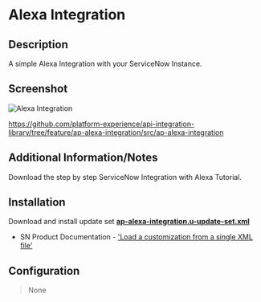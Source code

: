 # Alexa Integration

## Description

A simple Alexa Integration with your ServiceNow Instance.

## Screenshot

![Alexa Integration](https://raw.githubusercontent.com/platform-experience/api-integration-library/feature/src/ap-alexa-integration/images/ap-alexa-integration.png)

https://github.com/platform-experience/api-integration-library/tree/feature/ap-alexa-integration/src/ap-alexa-integration
## Additional Information/Notes

Download the step by step ServiceNow Integration with Alexa Tutorial.

## Installation

Download and install update set **[ap-alexa-integration.u-update-set.xml](https://github.com/platform-experience/api-integration-library/blob/feature/src/ap-alexa-integration/ap-alexa-integration.u-update-set.xml)**

* SN Product Documentation - ['Load a customization from a single XML file'](https://docs.servicenow.com/bundle/kingston-application-development/page/build/system-update-sets/task/t_SaveAnUpdateSetAsAnXMLFile.html)

## Configuration

> None
